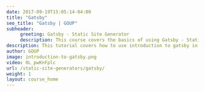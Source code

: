 ```yaml
---
date: 2017-09-19T15:05:14-04:00
title: "Gatsby"
seo_title: "Gatsby | GOUP"
subheader:
     greeting: Gatsby - Static Site Generator
     description: This course covers the basics of using Gatsby - Static Site Generator. Work your way through the videos/articles and I'll teach you everything you need to know to create a professional and scalable website or blog!
description: This tutorial covers how to use introduction to gatsby in Gatsby -  Static Site Generator.
author: GOUP
image: introduction-to-gatsby.png
video: 0L_pwKnFplc
url: /static-site-generators/gatsby/
weight: 1
layout: course_home
---
```

